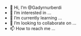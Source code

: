 - 👋 Hi, I’m @Gadyrnurberdi
- 👀 I’m interested in ...
- 🌱 I’m currently learning ...
- 💞️ I’m looking to collaborate on ...
- 📫 How to reach me ...

<!---
Gadyrnurberdi/Gadyrnurberdi is a ✨ special ✨ repository because its `README.md` (this file) appears on your GitHub profile.
You can click the Preview link to take a look at your changes.
--->
